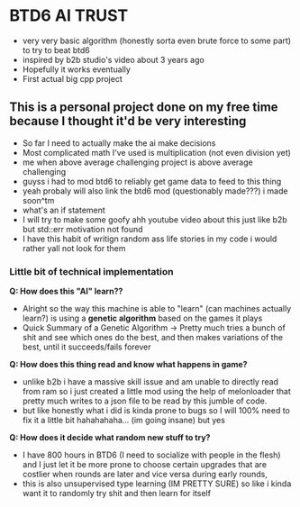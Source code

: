 # BTD6 AI TRUST

- very very basic algorithm (honestly sorta even brute force to some part) to try to beat btd6
- inspired by b2b studio's video about 3 years ago
- Hopefully it works eventually
- First actual big cpp project

## This is a personal project done on my free time because I thought it'd be very interesting
- So far I need to actually make the ai make decisions
- Most complicated math I've used is multiplication (not even division yet)
- me when above average challenging project is above average challenging
- guyss i had to mod btd6 to reliably get game data to feed to this thing
- yeah probaly will also link the btd6 mod (questionably made???) i made soon^tm
- what's an if statement
- I will try to make some goofy ahh youtube video about this just like b2b but std::err motivation not found
- I have this habit of writign random ass life stories in my code i would rather yall not look for them



### Little bit of technical implementation

**Q: How does this "AI" learn??**  
- Alright so the way this machine is able to "learn" (can machines actually learn?) is using a **genetic algorithm** based on the games it plays  
- Quick Summary of a Genetic Algorithm -> Pretty much tries a bunch of shit and see which ones do the best, and then makes variations of the best, until it succeeds/fails forever

**Q: How does this thing read and know what happens in game?**  
- unlike b2b i have a massive skill issue and am unable to directly read from ram so i just created a little mod using the help of melonloader that pretty much writes to a json file to be read by this jumble of code.  
- but like honestly what i did is kinda prone to bugs so I will 100% need to fix it a little bit hahahahaha... (im going insane) but yes

**Q: How does it decide what random new stuff to try?**  
- I have 800 hours in BTD6 (I need to socialize with people in the flesh) and I just let it be more prone to choose certain upgrades that are costlier when rounds are later and vice versa during early rounds,  
- this is also unsupervised type learning (IM PRETTY SURE) so like i kinda want it to randomly try shit and then learn for itself
